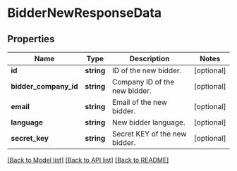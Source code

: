 # BidderNewResponseData

## Properties
Name | Type | Description | Notes
------------ | ------------- | ------------- | -------------
**id** | **string** | ID of the new bidder. | [optional] 
**bidder_company_id** | **string** | Company ID of the new bidder. | [optional] 
**email** | **string** | Email of the new bidder. | [optional] 
**language** | **string** | New bidder language. | [optional] 
**secret_key** | **string** | Secret KEY of the new bidder. | [optional] 

[[Back to Model list]](../README.md#documentation-for-models) [[Back to API list]](../README.md#documentation-for-api-endpoints) [[Back to README]](../README.md)


